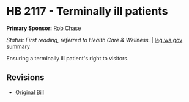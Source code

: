 # HB 2117 - Terminally ill patients
**Primary Sponsor:** [Rob Chase](/person/leg/rob.chase.md)

*Status: First reading, referred to Health Care & Wellness.* | [leg.wa.gov summary](https://app.leg.wa.gov/billsummary?BillNumber=2117&Year=2021)

Ensuring a terminally ill patient's right to visitors.

## Revisions
* [Original Bill](1/)